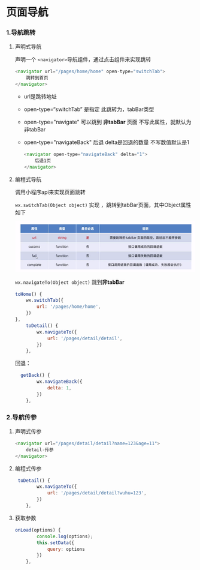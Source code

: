 # 页面导航

### 1.导航跳转

1. 声明式导航

   声明一个 `<navigator>`导航组件，通过点击组件来实现跳转

   ```js
   <navigator url="/pages/home/home" open-type="switchTab">
       跳转到首页
   </navigator>
   ```

   - url是跳转地址

   - open-type=“switchTab”  是指定 此跳转为，tabBar类型

   - open-type="navigate" 可以跳到 **非tabBar** 页面 不写此属性，就默认为非tabBar

   - open-type="navigateBack" 后退  delta是回退的数量 不写数值默认是1

     ```js
     <navigator open-type="navigateBack" delta="1">
         后退1页
     </navigator>
     ```

     

2. 编程式导航

   调用小程序api来实现页面跳转

   `wx.switchTab(Object object)` 实现 ，跳转到tabBar页面，其中Object属性如下

   ![1657005522942](assets/1657005522942.png)

   `wx.navigateTo(Object object)` 跳到**非tabBar**

   ```js
   toHome() {
       wx.switchTab({
           url: '/pages/home/home',
       })
   },
       toDetail() {
           wx.navigateTo({
               url: '/pages/detail/detail',
           })
       },
   ```

   回退：

   ```js
     getBack() {
           wx.navigateBack({
               delta: 1,
           })
       },
   ```

   

### 2.导航传参

1. 声明式传参

   ```js
   <navigator url="/pages/detail/detail?name=123&age=11">
       detail-传参
   </navigator>
   ```

2. 编程式传参

   ```js
    toDetail() {
           wx.navigateTo({
               url: '/pages/detail/detail?wuhu=123',
           })
       },
   ```

3. 获取参数

   ```js
   onLoad(options) {
           console.log(options);
           this.setData({
               query: options
           })
       },
   ```

   